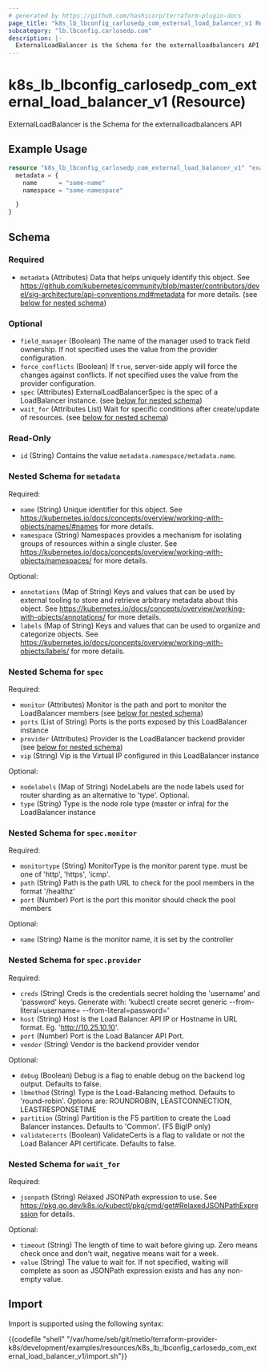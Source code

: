 ```yaml
---
# generated by https://github.com/hashicorp/terraform-plugin-docs
page_title: "k8s_lb_lbconfig_carlosedp_com_external_load_balancer_v1 Resource - terraform-provider-k8s"
subcategory: "lb.lbconfig.carlosedp.com"
description: |-
  ExternalLoadBalancer is the Schema for the externalloadbalancers API
---
```


# k8s_lb_lbconfig_carlosedp_com_external_load_balancer_v1 (Resource)

ExternalLoadBalancer is the Schema for the externalloadbalancers API

## Example Usage

```terraform
resource "k8s_lb_lbconfig_carlosedp_com_external_load_balancer_v1" "example" {
  metadata = {
    name      = "some-name"
    namespace = "some-namespace"

  }
}
```

<!-- schema generated by tfplugindocs -->
## Schema

### Required

- `metadata` (Attributes) Data that helps uniquely identify this object. See https://github.com/kubernetes/community/blob/master/contributors/devel/sig-architecture/api-conventions.md#metadata for more details. (see [below for nested schema](#nestedatt--metadata))

### Optional

- `field_manager` (Boolean) The name of the manager used to track field ownership. If not specified uses the value from the provider configuration.
- `force_conflicts` (Boolean) If `true`, server-side apply will force the changes against conflicts. If not specified uses the value from the provider configuration.
- `spec` (Attributes) ExternalLoadBalancerSpec is the spec of a LoadBalancer instance. (see [below for nested schema](#nestedatt--spec))
- `wait_for` (Attributes List) Wait for specific conditions after create/update of resources. (see [below for nested schema](#nestedatt--wait_for))

### Read-Only

- `id` (String) Contains the value `metadata.namespace/metadata.name`.

<a id="nestedatt--metadata"></a>
### Nested Schema for `metadata`

Required:

- `name` (String) Unique identifier for this object. See https://kubernetes.io/docs/concepts/overview/working-with-objects/names/#names for more details.
- `namespace` (String) Namespaces provides a mechanism for isolating groups of resources within a single cluster. See https://kubernetes.io/docs/concepts/overview/working-with-objects/namespaces/ for more details.

Optional:

- `annotations` (Map of String) Keys and values that can be used by external tooling to store and retrieve arbitrary metadata about this object. See https://kubernetes.io/docs/concepts/overview/working-with-objects/annotations/ for more details.
- `labels` (Map of String) Keys and values that can be used to organize and categorize objects. See https://kubernetes.io/docs/concepts/overview/working-with-objects/labels/ for more details.


<a id="nestedatt--spec"></a>
### Nested Schema for `spec`

Required:

- `monitor` (Attributes) Monitor is the path and port to monitor the LoadBalancer members (see [below for nested schema](#nestedatt--spec--monitor))
- `ports` (List of String) Ports is the ports exposed by this LoadBalancer instance
- `provider` (Attributes) Provider is the LoadBalancer backend provider (see [below for nested schema](#nestedatt--spec--provider))
- `vip` (String) Vip is the Virtual IP configured in  this LoadBalancer instance

Optional:

- `nodelabels` (Map of String) NodeLabels are the node labels used for router sharding as an alternative to 'type'. Optional.
- `type` (String) Type is the node role type (master or infra) for the LoadBalancer instance

<a id="nestedatt--spec--monitor"></a>
### Nested Schema for `spec.monitor`

Required:

- `monitortype` (String) MonitorType is the monitor parent type. <monitorType> must be one of 'http', 'https', 'icmp'.
- `path` (String) Path is the path URL to check for the pool members in the format '/healthz'
- `port` (Number) Port is the port this monitor should check the pool members

Optional:

- `name` (String) Name is the monitor name, it is set by the controller


<a id="nestedatt--spec--provider"></a>
### Nested Schema for `spec.provider`

Required:

- `creds` (String) Creds is the credentials secret holding the 'username' and 'password' keys. Generate with: 'kubectl create secret generic <secret-name> --from-literal=username=<username> --from-literal=password=<password>'
- `host` (String) Host is the Load Balancer API IP or Hostname in URL format. Eg. 'http://10.25.10.10'.
- `port` (Number) Port is the Load Balancer API Port.
- `vendor` (String) Vendor is the backend provider vendor

Optional:

- `debug` (Boolean) Debug is a flag to enable debug on the backend log output. Defaults to false.
- `lbmethod` (String) Type is the Load-Balancing method. Defaults to 'round-robin'. Options are: ROUNDROBIN, LEASTCONNECTION, LEASTRESPONSETIME
- `partition` (String) Partition is the F5 partition to create the Load Balancer instances. Defaults to 'Common'. (F5 BigIP only)
- `validatecerts` (Boolean) ValidateCerts is a flag to validate or not the Load Balancer API certificate. Defaults to false.



<a id="nestedatt--wait_for"></a>
### Nested Schema for `wait_for`

Required:

- `jsonpath` (String) Relaxed JSONPath expression to use. See https://pkg.go.dev/k8s.io/kubectl/pkg/cmd/get#RelaxedJSONPathExpression for details.

Optional:

- `timeout` (String) The length of time to wait before giving up. Zero means check once and don't wait, negative means wait for a week.
- `value` (String) The value to wait for. If not specified, waiting will complete as soon as JSONPath expression exists and has any non-empty value.

## Import

Import is supported using the following syntax:

{{codefile "shell" "/var/home/seb/git/metio/terraform-provider-k8s/development/examples/resources/k8s_lb_lbconfig_carlosedp_com_external_load_balancer_v1/import.sh"}}
